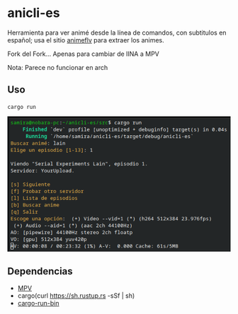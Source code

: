 # anicli-es

Herramienta para ver animé desde la línea de comandos, con subtitulos en español; usa el sitio [animeflv](https://animeflv.net) para extraer los animes.

Fork del Fork... Apenas para cambiar de IINA a MPV

Nota: Parece no funcionar en arch

## Uso

	cargo run

![](./anicli-es.png)

## Dependencias

* [MPV](https://mpv.io/installation/)
* cargo(curl https://sh.rustup.rs -sSf | sh)
* [cargo-run-bin](https://crates.io/crates/cargo-run-bin)
